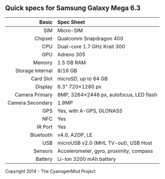 Quick specs for Samsung Galaxy Mega 6.3
---------------------------------------

Basic   | Spec Sheet
-------:|:-------------------------
SIM | Micro-SIM
Chipset	| Qualcomm Snapdragon 400
CPU     | Dual-core 1.7 GHz Krait 300
GPU     | Adreno 305
Memory  | 1.5 GB RAM 
Storage Internal | 8/16 GB
Card Slot | microSD, up to 64 GB
Display | 6.3" 720*1280 px
Camera Primary  | 8MP, 3264*2448 px, autofocus, LED flash
Camera Secondary | 1.9MP
GPS | Yes, with A-GPS, GLONASS
NFC | Yes
IR Port | Yes
Bluetooth | v4.0, A2DP, LE
USB | microUSB v2.0 (MHL TV-out), USB Host
Sensors | Accelerometer, gyro, proximity, compass
Battery | Li-Ion 3200 mAh battery

Copyright 2014 - The CyanogenMod Project

